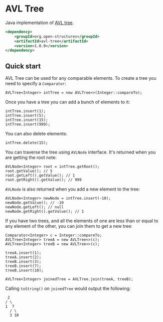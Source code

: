 # AVL Tree

Java implementation of [AVL tree](https://en.wikipedia.org/wiki/AVL_tree). 

```xml
<dependency>
    <groupId>org.open-structures</groupId>
    <artifactId>avl-tree</artifactId>
    <version>1.0.0</version>
</dependency>
```

## Quick start

AVL Tree can be used for any comparable elements. To create a tree you need to specify a `Comparator`:

    AVLTree<Integer> intTree = new AVLTree<>(Integer::compareTo);

Once you have a tree you can add a bunch of elements to it:

    intTree.insert(1);
    intTree.insert(5);
    intTree.insert(15);
    intTree.insert(999);

You can also delete elements:

    intTree.delete(15);

You can traverse the tree using `AVLNode` interface. It's returned when you are getting the root note:

    AVLNode<Integer> root = intTree.getRoot();
    root.getValue(); // 5
    root.getLeft().getValue(); // 1
    root.getRight().getValue(); // 999

`AVLNode` is also returned when you add a new element to the tree:

    AVLNode<Integer> newNode = intTree.insert(-10);
    newNode.getValue(); // -10
    newNode.getLeft(); // null
    newNode.getRight().getValue(); // 1

If you have two trees, and all the elements of one are less than or equal to any element of the other, you can join them to get a new tree:

    Comparator<Integer> c = Integer::compareTo;
    AVLTree<Integer> treeA = new AVLTree<>(c);
    AVLTree<Integer> treeB = new AVLTree<>(c);

    treeA.insert(1);
    treeA.insert(2);
    treeB.insert(3);
    treeB.insert(7);
    treeB.insert(10);

    AVLTree<Integer> joinedTree = AVLTree.join(treeA, treeB);

Calling `toString()` on `joinedTree` would output the following:

```
 2
/ \
1  7
  / \
  3 10
```    